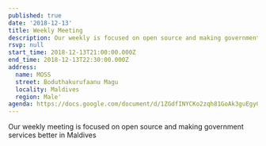 ```yaml
---
published: true
date: '2018-12-13'
title: Weekly Meeting
description: Our weekly is focused on open source and making government services better in Maldives
rsvp: null
start_time: 2018-12-13T21:00:00.000Z
end_time: 2018-12-13T22:30:00.000Z
address:
  name: MOSS
  street: Boduthakurufaanu Magu
  locality: Maldives
  region: Male'
agenda: https://docs.google.com/document/d/1ZGdfINYCKo2zqh81GoAk3guEgyG7oOiuEqEiqd6p6Jc/edit?usp=drivesdk
---
```

Our weekly meeting is focused on open source and making government services better in Maldives
